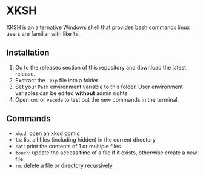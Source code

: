 # XKSH

XKSH is an alternative Windows shell that provides bash commands linux users are familiar with like `ls`.

## Installation

1. Go to the releases section of this repository and download the latest release.
2. Exctract the `.zip` file into a folder.
3. Set your `Path` environment variable to this folder. User environment variables can be edited **without** admin rights.
4. Open `cmd` or `vscode` to test out the new commands in the terminal.

## Commands

- `xkcd`: open an xkcd comic
- `ls`: list all files (including hidden) in the current directory
- `cat`: print the contents of 1 or multiple files
- `touch`: update the access time of a file if it exists, otherwise create a new file
- `rm`: delete a file or directory recursively
